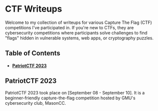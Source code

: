 # CTF Writeups

Welcome to my collection of writeups for various Capture The Flag (CTF) competitions I've participated in. If you're new to CTFs, they are cybersecurity competitions where participants solve challenges to find "flags" hidden in vulnerable systems, web apps, or cryptography puzzles.

## Table of Contents
* #### [PatriotCTF 2023](<PatriotCTF2023>)

## PatriotCTF 2023

PatriotCTF 2023 took place on [September 08 - September 10]. It is a beginner-friendly capture-the-flag competition hosted by GMU's cybersecurity club, MasonCC.
